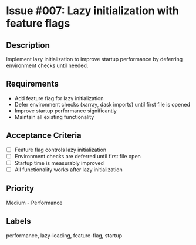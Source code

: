 # Issue #007: Lazy initialization with feature flags

## Description

Implement lazy initialization to improve startup performance by deferring environment checks until needed.

## Requirements

- Add feature flag for lazy initialization
- Defer environment checks (xarray, dask imports) until first file is opened
- Improve startup performance significantly
- Maintain all existing functionality

## Acceptance Criteria

- [ ] Feature flag controls lazy initialization
- [ ] Environment checks are deferred until first file open
- [ ] Startup time is measurably improved
- [ ] All functionality works after lazy initialization

## Priority

Medium - Performance

## Labels

performance, lazy-loading, feature-flag, startup
